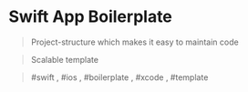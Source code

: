 # Swift App Boilerplate

> Project-structure which makes it easy to maintain code

> Scalable template

> #swift , #ios , #boilerplate , #xcode , #template